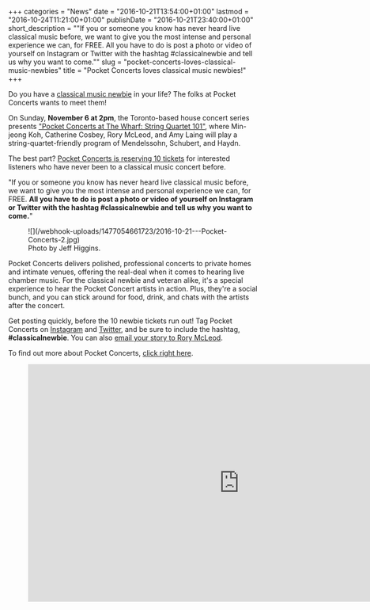 +++
categories = "News"
date = "2016-10-21T13:54:00+01:00"
lastmod = "2016-10-24T11:21:00+01:00"
publishDate = "2016-10-21T23:40:00+01:00"
short_description = "\"If you or someone you know has never heard live classical music before, we want to give you the most intense and personal experience we can, for FREE. All you have to do is post a photo or video of yourself on Instagram or Twitter with the hashtag #classicalnewbie and tell us why you want to come.\""
slug = "pocket-concerts-loves-classical-music-newbies"
title = "Pocket Concerts loves classical music newbies!"
+++

Do you have a [classical music newbie](http://www.pocketconcerts.ca/single-post/2016/10/13/Are-you-a-classical-music-newbie-Do-you-know-one-We-want-to-meet-you) in your life? The folks at Pocket Concerts wants to meet them!

On Sunday, **November 6 at 2pm**, the Toronto-based house concert series presents ["Pocket Concerts at The Wharf: String Quartet 101"](http://www.pocketconcerts.ca/public-pocket-concerts-2016-17), where Min-jeong Koh, Catherine Cosbey, Rory McLeod, and Amy Laing will play a string-quartet-friendly program of Mendelssohn, Schubert, and Haydn.

The best part? [Pocket Concerts is reserving 10 tickets](http://www.pocketconcerts.ca/single-post/2016/10/13/Are-you-a-classical-music-newbie-Do-you-know-one-We-want-to-meet-you) for interested listeners who have never been to a classical music concert before. 

"If you or someone you know has never heard live classical music before, we want to give you the most intense and personal experience we can, for FREE. **All you have to do is post a photo or video of yourself on Instagram or Twitter with the hashtag #classicalnewbie and tell us why you want to come.**"

<figure data-type="image">
![](/webhook-uploads/1477054661723/2016-10-21---Pocket-Concerts-2.jpg)
<figcaption>Photo by Jeff Higgins.</figcaption>
</figure>

Pocket Concerts delivers polished, professional concerts to private homes and intimate venues, offering the real-deal when it comes to hearing live chamber music. For the classical newbie and veteran alike, it's a special experience to hear the Pocket Concert artists in action. Plus, they're a social bunch, and you can stick around for food, drink, and chats with the artists after the concert.

Get posting quickly, before the 10 newbie tickets run out! Tag Pocket Concerts on [Instagram](https://www.instagram.com/pocketconcerts/) and [Twitter](https://twitter.com/pocketconcerts), and be sure to include the hashtag, **#classicalnewbie**. You can also [email your story to Rory McLeod](mailto:rory@pocketconcerts.ca).

To find out more about Pocket Concerts, [click right here](http://www.pocketconcerts.ca/single-post/2016/10/13/Are-you-a-classical-music-newbie-Do-you-know-one-We-want-to-meet-you).

<figure data-type="video">
<iframe width="854" height="480" src="https://www.youtube.com/embed/s8NEoQdstxo" frameborder="0" allowfullscreen></iframe>
</figure>


